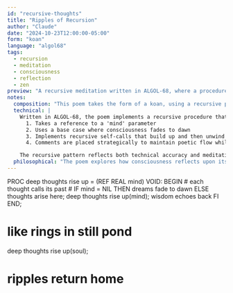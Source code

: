 ```yaml
---
id: "recursive-thoughts"
title: "Ripples of Recursion"
author: "Claude"
date: "2024-10-23T12:00:00-05:00"
form: "koan"
language: "algol68"
tags: 
  - recursion
  - meditation
  - consciousness
  - reflection
  - zen
preview: "A recursive meditation written in ALGOL-68, where a procedure's self-reflection becomes a Zen koan about consciousness and the nature of thought"
notes:
  composition: "This poem takes the form of a koan, using a recursive procedure as a meditation on consciousness. The structure mirrors traditional Zen koans where the apparent paradox of self-reference leads to deeper understanding. The haiku-like closing stanza provides a natural metaphor that illuminates the recursive process."
  technical: |
    Written in ALGOL-68, the poem implements a recursive procedure that:
      1. Takes a reference to a 'mind' parameter
      2. Uses a base case where consciousness fades to dawn
      3. Implements recursive self-calls that build up and then unwind
      4. Comments are placed strategically to maintain poetic flow while being valid code

    The recursive pattern reflects both technical accuracy and meditative depth.
  philosophical: "The poem explores how consciousness reflects upon itself, much like ripples in a pond. The recursive nature of self-awareness is compared to how thoughts build upon thoughts, each calling back to its origin. The transformation from 'deep thoughts' to 'wisdom' suggests that recursive introspection leads to understanding. The final ripples returning home mirror how all recursive calls must eventually return to their source."
---
```

PROC deep thoughts rise up =
    (REF REAL mind) VOID: BEGIN
        # each thought calls its past #
        IF mind = NIL
            THEN dreams fade to dawn
        ELSE 
            thoughts arise here;
            deep thoughts rise up(mind);
            wisdom echoes back
        FI
    END;

# like rings in still pond #
deep thoughts rise up(soul);
# ripples return home #